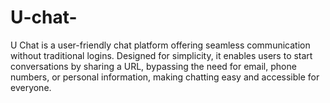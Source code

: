 # U-chat-
U Chat is a user-friendly chat platform offering seamless communication without traditional logins. Designed for simplicity, it enables users to start conversations by sharing a URL, bypassing the need for email, phone numbers, or personal information, making chatting easy and accessible for everyone.
